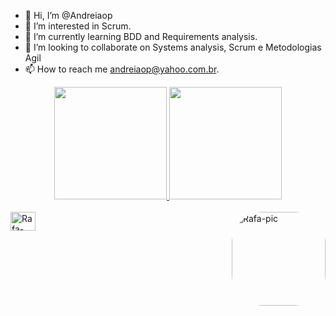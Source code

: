 - 👋 Hi, I’m @Andreiaop
- 👀 I’m interested in Scrum.
- 🌱 I’m currently learning BDD and Requirements analysis.
- 💞️ I’m looking to collaborate on Systems analysis, Scrum e Metodologias Agil
- 📫 How to reach me andreiaop@yahoo.com.br.

<!---
Andreiaop/Andreiaop is a ✨ special ✨ repository because its `README.md` (this file) appears on your GitHub profile.
You can click the Preview link to take a look at your changes.
--->
<div align="center">
   <a href="https://github.com/andreiaop">
  <img height="180em" src="https://github-readme-stats.vercel.app/api?username=andreiaop&show_icons=true&theme=dracula&include_all_commits=true&count_private=true"/>
  <img height="180em" src="https://github-readme-stats.vercel.app/api/top-langs/?username=andreiaop&layout=compact&langs_count=7&theme=dracula"/>
</div>
  <div style="display: inline_block"><br>
   <img align="center" alt="Rafa-HTML" height="30" width="40" src="https://raw.githubusercontent.com/devicons/devicon/master/icons/html5/html5-original .svg">
   <img align="right" alt="Rafa-pic" height="150" style="border-radius:50px;" src="https://media.discordapp.net/attachments/639956127056134178/890373478988013628/Publicacoes_Instagram_1_1.png?width=676&height=676">
</div>
